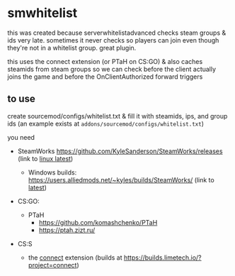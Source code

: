 # smwhitelist

this was created because serverwhitelistadvanced checks steam groups & ids very late. sometimes it never checks so players can join even though they're not in a whitelist group. great plugin.

this uses the connect extension (or PTaH on CS:GO) & also caches steamids from steam groups so we can check before the client actually joins the game and before the OnClientAuthorized forward triggers

## to use
create sourcemod/configs/whitelist.txt & fill it with steamids, ips, and group ids (an example exists at `addons/sourcemod/configs/whitelist.txt`)

you need
- SteamWorks https://github.com/KyleSanderson/SteamWorks/releases (link to [linux latest](https://github.com/KyleSanderson/SteamWorks/releases/download/1.2.3c/package-lin.tgz))
	- Windows builds: https://users.alliedmods.net/~kyles/builds/SteamWorks/ (link to [latest](https://users.alliedmods.net/~kyles/builds/SteamWorks/SteamWorks-git132-windows.zip))

- CS:GO:
	- PTaH
		- https://github.com/komashchenko/PTaH
		- https://ptah.zizt.ru/
- CS:S
	- the [connect](https://github.com/asherkin/connect) extension (builds at https://builds.limetech.io/?project=connect)
